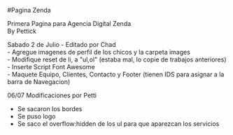#Pagina Zenda
<p>Primera Pagina para Agencia Digital Zenda<br>By Pettick</p>
<p>Sabado 2 de Julio - Editado por Chad <br> 
- Agregue imagenes de perfil de los chicos y la carpeta images <br>
- Modifique reset de li, a "ul,ol" (estaba mal, lo copie de trabajos anteriores) <br>
- Inserte Script Font Awesome <br>
- Maquete Equipo, Clientes, Contacto y Footer (tienen IDS para asignar a la barra de Navegacion) <br>

06/07 Modificaciones por Petti

- Se sacaron los bordes
- Se puso logo
- Se saco el overflow:hidden de los ul para que aparezcan los servicios

</p>